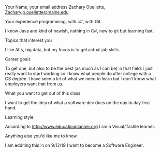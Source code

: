 
Your Name, your email address
Zachary Ouellette, Zachary.p.ouellette@maine.edu

Your experience programming, with c#, with Git.

I know Java and kind of newish, nothing in C#, new to git but learning fast.

Topics that interest you

I like AI's, big data, but my focus is to get actual job skills.

Career goals

To get one, but also to be the best (as much as I can be) in that field. I just really want to start working so I know what people do after college with a CS degree. I have seen a lot of what we need to learn but I don’t know what employers want that from us. 

What you want to get out of this class

I want to get the idea of what a software dev does on the day to day first hand.

Learning style

According to http://www.educationplanner.org I am a Visual/Tactile learner.  

Anything else you'd like me to know

I am edditing this in on 9/12/19
I want to become a Software Engineer. 

